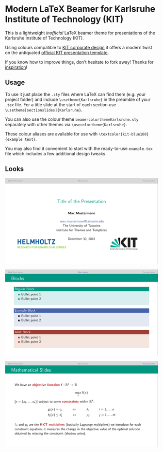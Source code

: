 # Modern LaTeX Beamer for Karlsruhe Institute of Technology (KIT)

This is a lightweight *inofficial* LaTeX beamer theme for presentations of the Karlsruhe Institute of Technology (KIT).

Using colours compatible to [KIT corporate design][corporate] it offers a modern twist on the antiquated [official KIT presentation template][template].

If you know how to improve things, don't hesitate to fork away! Thanks for [inspiration][inspiration]!

## Usage

To use it just place the `.sty` files where LaTeX can find them (e.g. your project folder) and include `\usetheme{Karlsruhe}` in the preamble of your `.tex` file. For a title slide at the start of each section use `\usetheme[sectionslides]{Karlsruhe}`.

You can also use the colour theme `beamercolorthemeKarlsruhe.sty` separately with other themes via `\usecolortheme{Karlsruhe}`.

These colour aliases are available for use with `\textcolor{kit-blue100}{example text}`. 

You may also find it convenient to start with the ready-to-use `example.tex` file which includes a few additional design tweaks. 

## Looks

![example1](./readme_title.png "Title")

![example2](./readme_blocks.png "Blocks")

![example3](./readme_math.png "Math")

[corporate]: http://intranet.kit.edu/gestaltungsrichtlinien.php
[template]: https://sdqweb.ipd.kit.edu/wiki/Dokumentvorlagen
[inspiration]: https://github.com/pazz/beamerthemeEdinburgh

